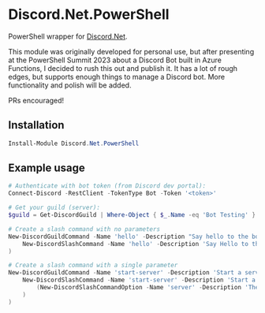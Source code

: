 # Discord.Net.PowerShell

PowerShell wrapper for [Discord.Net](https://github.com/discord-net/Discord.Net).

This module was originally developed for personal use, but after presenting at the PowerShell Summit 2023 about a Discord Bot built in Azure Functions, I decided to rush this out and publish it. It has a lot of rough edges, but supports enough things to manage a Discord bot. More functionality and polish will be added.

PRs encouraged!

## Installation

```powershell
Install-Module Discord.Net.PowerShell
```

## Example usage

```powershell
# Authenticate with bot token (from Discord dev portal):
Connect-Discord -RestClient -TokenType Bot -Token '<token>'

# Get your guild (server):
$guild = Get-DiscordGuild | Where-Object { $_.Name -eq 'Bot Testing' }

# Create a slash command with no parameters
New-DiscordGuildCommand -Name 'hello' -Description "Say hello to the bot" -Guild $guild -CommandBuilder (
    New-DiscordSlashCommand -Name 'hello' -Description 'Say Hello to the bot'
)

# Create a slash command with a single parameter
New-DiscordGuildCommand -Name 'start-server' -Description 'Start a server' -Guild $guild -CommandBuilder (
    New-DiscordSlashCommand -Name 'start-server' -Description 'Start a server' -Options @(
        (New-DiscordSlashCommandOption -Name 'server' -Description 'The selected server' -Type String)
    )
)
```